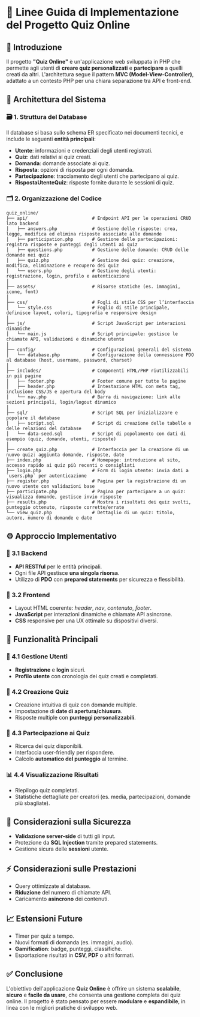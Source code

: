 # 📘 Linee Guida di Implementazione del Progetto **Quiz Online**

## 📌 Introduzione
Il progetto **"Quiz Online"** è un'applicazione web sviluppata in PHP che permette agli utenti di **creare quiz personalizzati** e **partecipare** a quelli creati da altri. L'architettura segue il pattern **MVC (Model-View-Controller)**, adattato a un contesto PHP per una chiara separazione tra API e front-end.

## 🧱 Architettura del Sistema

### 🗃️ 1. Struttura del Database
Il database si basa sullo schema ER specificato nei documenti tecnici, e include le seguenti **entità principali**:

- **Utente**: informazioni e credenziali degli utenti registrati.
- **Quiz**: dati relativi ai quiz creati.
- **Domanda**: domande associate ai quiz.
- **Risposta**: opzioni di risposta per ogni domanda.
- **Partecipazione**: tracciamento degli utenti che partecipano ai quiz.
- **RispostaUtenteQuiz**: risposte fornite durante le sessioni di quiz.

### 🗂️ 2. Organizzazione del Codice

```
quiz_online/
├── api/                        # Endpoint API per le operazioni CRUD lato backend
│   ├── answers.php             # Gestione delle risposte: crea, legge, modifica ed elimina risposte associate alle domande
│   ├── participation.php       # Gestione delle partecipazioni: registra risposte e punteggi degli utenti ai quiz
│   ├── questions.php           # Gestione delle domande: CRUD delle domande nei quiz
│   ├── quiz.php                # Gestione dei quiz: creazione, modifica, eliminazione e recupero dei quiz
│   └── users.php               # Gestione degli utenti: registrazione, login, profilo e autenticazione
│
├── assets/                     # Risorse statiche (es. immagini, icone, font)
│
├── css/                        # Fogli di stile CSS per l’interfaccia
│   └── style.css               # Foglio di stile principale, definisce layout, colori, tipografia e responsive design
│
├── js/                         # Script JavaScript per interazioni dinamiche
│   └── main.js                 # Script principale: gestisce le chiamate API, validazioni e dinamiche utente
│
├── config/                     # Configurazioni generali del sistema
│   └── database.php            # Configurazione della connessione PDO al database (host, username, password, charset)
│
├── includes/                   # Componenti HTML/PHP riutilizzabili in più pagine
│   ├── footer.php              # Footer comune per tutte le pagine
│   ├── header.php              # Intestazione HTML con meta tag, inclusione CSS/JS e apertura del body
│   └── nav.php                 # Barra di navigazione: link alle sezioni principali, login/logout dinamico
│
├── sql/                        # Script SQL per inizializzare e popolare il database
│   ├── script.sql              # Script di creazione delle tabelle e delle relazioni del database
│   └── data-seed.sql           # Script di popolamento con dati di esempio (quiz, domande, utenti, risposte)
│
├── create_quiz.php             # Interfaccia per la creazione di un nuovo quiz: aggiunta domande, risposte, date
├── index.php                   # Homepage: introduzione al sito, accesso rapido ai quiz più recenti o consigliati
├── login.php                   # Form di login utente: invia dati a `users.php` per autenticazione
├── register.php                # Pagina per la registrazione di un nuovo utente con validazioni base
├── participate.php             # Pagina per partecipare a un quiz: visualizza domande, gestisce invio risposte
├── results.php                 # Mostra i risultati dei quiz svolti, punteggio ottenuto, risposte corrette/errate
└── view_quiz.php               # Dettaglio di un quiz: titolo, autore, numero di domande e date

```

## ⚙️ Approccio Implementativo

### 🔧 3.1 Backend
- **API RESTful** per le entità principali.
- Ogni file API gestisce **una singola risorsa**.
- Utilizzo di **PDO** con **prepared statements** per sicurezza e flessibilità.

### 🎨 3.2 Frontend
- Layout HTML coerente: *header*, *nav*, *contenuto*, *footer*.
- **JavaScript** per interazioni dinamiche e chiamate API asincrone.
- **CSS** responsive per una UX ottimale su dispositivi diversi.

## 🚀 Funzionalità Principali

### 👤 4.1 Gestione Utenti
- **Registrazione** e **login** sicuri.
- **Profilo utente** con cronologia dei quiz creati e completati.

### 📝 4.2 Creazione Quiz
- Creazione intuitiva di quiz con domande multiple.
- Impostazione di **date di apertura/chiusura**.
- Risposte multiple con **punteggi personalizzabili**.

### 🧩 4.3 Partecipazione ai Quiz
- Ricerca dei quiz disponibili.
- Interfaccia user-friendly per rispondere.
- Calcolo **automatico del punteggio** al termine.

### 📊 4.4 Visualizzazione Risultati
- Riepilogo quiz completati.
- Statistiche dettagliate per creatori (es. media, partecipazioni, domande più sbagliate).

## 🔐 Considerazioni sulla Sicurezza

- **Validazione server-side** di tutti gli input.
- Protezione da **SQL Injection** tramite prepared statements.
- Gestione sicura delle **sessioni** utente.

## ⚡ Considerazioni sulle Prestazioni

- Query ottimizzate al database.
- **Riduzione** del numero di chiamate API.
- Caricamento **asincrono** dei contenuti.

## 📈 Estensioni Future

- Timer per quiz a tempo.
- Nuovi formati di domanda (es. immagini, audio).
- **Gamification**: badge, punteggi, classifiche.
- Esportazione risultati in **CSV, PDF** o altri formati.

## ✅ Conclusione

L'obiettivo dell'applicazione **Quiz Online** è offrire un sistema **scalabile**, **sicuro** e **facile da usare**, che consenta una gestione completa dei quiz online. Il progetto è stato pensato per essere **modulare** e **espandibile**, in linea con le migliori pratiche di sviluppo web.



